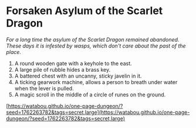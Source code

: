 # Forsaken Asylum of the Scarlet Dragon

_For a long time the asylum of the Scarlet Dragon remained abandoned. These days it is infested by wasps, which don't care about the past of the place._

1. A round wooden gate with a keyhole to the east.
2. A large pile of rubble hides a brass key.
3. A battered chest with an uncanny, sticky javelin in it.
4. A ticking gearwork machine, allows a person to breath under water when the lever is pulled.
5. A magic scroll in the middle of a circle of runes on the ground.

[https://watabou.github.io/one-page-dungeon/?seed=1762263782&tags=secret,large](https://watabou.github.io/one-page-dungeon/?seed=1762263782&tags=secret,large)
